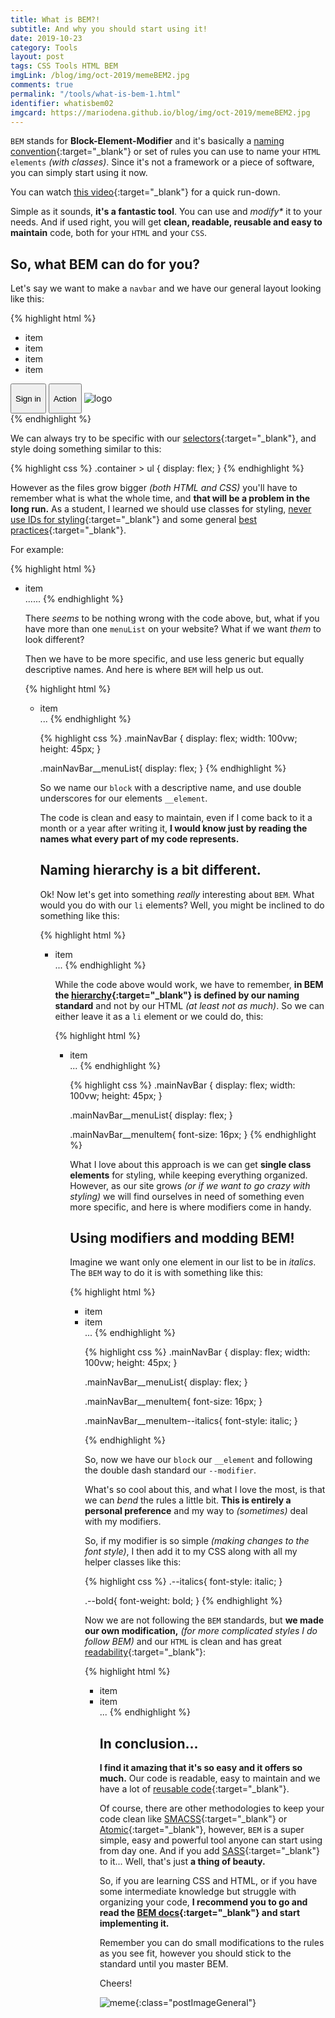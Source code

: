 ```yaml
---
title: What is BEM?!
subtitle: And why you should start using it!
date: 2019-10-23
category: Tools
layout: post
tags: CSS Tools HTML BEM
imgLink: /blog/img/oct-2019/memeBEM2.jpg
comments: true
permalink: "/tools/what-is-bem-1.html"
identifier: whatisbem02
imgcard: https://mariodena.github.io/blog/img/oct-2019/memeBEM2.jpg
---
```


`BEM` stands for **Block-Element-Modifier** and it's basically a [naming convention][nc]{:target="_blank"} or set of rules you can use to name your `HTML elements` _(with classes)_. Since it's not a framework or a piece of software, you can simply start using it now.

You can watch [this video][ytv]{:target="_blank"} for a quick run-down.



Simple as it sounds, **it's a fantastic tool**. You can use and _modify*_ it to your needs. And if used right, you will get **clean, readable, reusable and easy to maintain** code, both for your `HTML` and your `CSS`.

## So, what BEM can do for you?

Let's say we want to make a `navbar` and we have our general layout looking like this:

{% highlight html %}
<div class="container">
  <ul>
    <li>item</li>
    <li>item</li>
    <li>item</li>
    <li>item</li>
  </ul>
  <button><p>Sign in</p></button>
  <button><p>Action</p></button>
  <img src="" alt="logo" />
</div>
{% endhighlight %}

We can always try to be specific with our [selectors][sl]{:target="_blank"}, and style doing something similar to this:

{% highlight css %}
.container > ul {
  display: flex;
}
{% endhighlight %}

However as the files grow bigger _(both HTML and CSS)_ you'll have to remember what is what the whole time, and **that will be a problem in the long run.** As a student, I learned we should use classes for styling, [never use IDs for styling][nv]{:target="_blank"} and some general [best practices][bp]{:target="_blank"}.

For example:

{% highlight html %}
<div class="container">
  <ul class="menuList">
    <li>item</li>
    ......
{% endhighlight %}

There _seems_ to be nothing wrong with the code above, but, what if you have more than one `menuList` on your website? What if we want _them_ to look different?

Then we have to be more specific, and use less generic but equally descriptive names. And here is where `BEM` will help us out.

{% highlight html %}
<div class="mainNavBar">
  <ul class="mainNavBar__menuList">
    <li>item</li>
    ...
{% endhighlight %}

{% highlight css %}
.mainNavBar {
  display: flex;
  width: 100vw;
  height: 45px; 
}

.mainNavBar__menuList{
  display: flex;
}
{% endhighlight %}

So we name our `block` with a descriptive name, and use double underscores for our elements `__element`. 

The code is clean and easy to maintain, even if I come back to it a month or a year after writing it, **I would know just by reading the names what every part of my code represents.**

## Naming hierarchy is a bit different.

Ok! Now let's get into something *really* interesting about `BEM`. What would you do with our `li` elements? Well, you might be inclined to do something like this:

{% highlight html %}
<div class="mainNavBar">
  <ul class="mainNavBar__menuList">
    <li class="mainNavBar__menuList__menuItem">item</li>
    ...
{% endhighlight %}

While the code above would work, we have to remember, **in BEM the [hierarchy][hc]{:target="_blank"} is defined by our naming standard** and not by our HTML _(at least not as much)_. So we can either leave it as a `li` element or we could do, this:

{% highlight html %}
<div class="mainNavBar">
  <ul class="mainNavBar__menuList">
    <li class="mainNavBar__menuItem">item</li>
    ...
{% endhighlight %}

{% highlight css %}
.mainNavBar {
  display: flex;
  width: 100vw;
  height: 45px; 
}

.mainNavBar__menuList{
  display: flex;
}

.mainNavBar__menuItem{
  font-size: 16px;
}
{% endhighlight %}

What I love about this approach is we can get **single class elements** for styling, while keeping everything organized. However, as our site grows _(or if we want to go crazy with styling)_ we will find ourselves in need of something even more specific, and here is where modifiers come in handy.

## Using modifiers and modding BEM!

Imagine we want only one element in our list to be in _italics_. The `BEM` way to do it is with something like this:

{% highlight html %}
<div class="mainNavBar">
  <ul class="mainNavBar__menuList">
    <li class="mainNavBar__menuItem">item</li>
    <li class="mainNavBar__menuItem mainNavBar__menuItem--italics">item</li>
    ...
{% endhighlight %}

{% highlight css %}
.mainNavBar {
  display: flex;
  width: 100vw;
  height: 45px; 
}

.mainNavBar__menuList{
  display: flex;
}

.mainNavBar__menuItem{
  font-size: 16px;
}

.mainNavBar__menuItem--italics{
  font-style: italic;
}

{% endhighlight %}

So, now we have our `block` our `__element` and following the double dash standard our `--modifier`.

What's so cool about this, and what I love the most, is that we can _bend_ the rules a little bit. **This is entirely a personal preference** and my way to _(sometimes)_ deal with my modifiers. 

So, if my modifier is so simple _(making changes to the font style)_, I then add it to my CSS along with all my helper classes like this:

{% highlight css %}
.--italics{
  font-style: italic;
}

.--bold{
  font-weight: bold;
}
{% endhighlight %}

Now we are not following the `BEM` standards, but **we made our own modification,** _(for more complicated styles I do follow BEM)_ and our `HTML` is clean and has great [readability][rd]{:target="_blank"}:

{% highlight html %}
<div class="mainNavBar">
  <ul class="mainNavBar__menuList">
    <li class="mainNavBar__menuItem">item</li>
    <li class="mainNavBar__menuItem --italics">item</li>
    ...
{% endhighlight %}

## In conclusion...

**I find it amazing that it's so easy and it offers so much.** Our code is readable, easy to maintain and we have a lot of [reusable code][ruc]{:target="_blank"}.

Of course, there are other methodologies to keep your code clean like [SMACSS][smacss]{:target="_blank"} or [Atomic][atm]{:target="_blank"}, however, `BEM` is a super simple, easy and powerful tool anyone can start using from day one. And if you add [SASS][sass]{:target="_blank"} to it... Well, that's just **a thing of beauty.**

So, if you are learning CSS and HTML, or if you have some intermediate knowledge but struggle with organizing your code, **I recommend you to go and read the [BEM docs][bem]{:target="_blank"} and start implementing it.**

Remember you can do small modifications to the rules as you see fit, however you should stick to the standard until you master BEM.

Cheers!

![meme][img1]{:class="postImageGeneral"}


[ytv]: https://www.youtube.com/watch?v=1fW8v4ErK10
[img1]: /blog/img/oct-2019/memeBEM.jpg
[ruc]: https://en.wikiversity.org/wiki/Visual_Basic_.NET/Reusable_Code
[hc]: http://webreference.com/html/rendering/index-2.html
[nv]: https://css-tricks.com/almanac/selectors/i/id/
[sass]: https://sass-lang.com/
[bp]: https://csswizardry.com/2012/11/code-smells-in-css/
[rd]: https://en.wikipedia.org/wiki/Readability
[bem]: http://getbem.com/
[atm]: https://github.com/nemophrost/atomic-css/
[smacss]: http://smacss.com/
[nc]: https://en.wikipedia.org/wiki/Naming_convention/
[sl]: https://www.sitepoint.com/css-selectors/